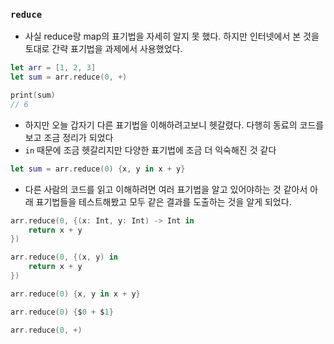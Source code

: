 ### `reduce`

- 사실 reduce랑 map의 표기법을 자세히 알지 못 했다. 하지만 인터넷에서 본 것을 토대로 간략 표기법을 과제에서 사용했었다.

```swift
let arr = [1, 2, 3]
let sum = arr.reduce(0, +)

print(sum)
// 6
```

- 하지만 오늘 갑자기 다른 표기법을 이해하려고보니 헷갈렸다. 다행히 동료의 코드를 보고 조금 정리가 되었다
- `in` 때문에 조금 헷갈리지만 다양한 표기법에 조금 더 익숙해진 것 같다

```swift
let sum = arr.reduce(0) {x, y in x + y}
```

- 다른 사람의 코드를 읽고 이해하려면 여러 표기법을 알고 있어야하는 것 같아서 아래 표기법들을 테스트해봤고 모두 같은 결과를 도출하는 것을 알게 되었다.

```swift
arr.reduce(0, {(x: Int, y: Int) -> Int in
	return x + y
})

arr.reduce(0, {(x, y) in
	return x + y
})

arr.reduce(0) {x, y in x + y}

arr.reduce(0) {$0 + $1}

arr.reduce(0, +)
```
